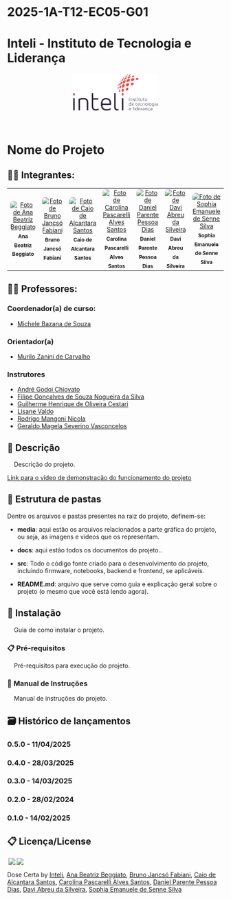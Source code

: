 # 2025-1A-T12-EC05-G01

# Inteli - Instituto de Tecnologia e Liderança 

<p align="center">
<a href= "https://www.inteli.edu.br/"><img src="media/inteli.png" alt="Inteli - Instituto de Tecnologia e Liderança" border="0" width=40% height=40%></a>
</p>

<br>

# Nome do Projeto

## 👨‍🎓 Integrantes: 

<div align="center">
  <table>
    <tr>
      <td align="center"><a href="https://www.linkedin.com/in/ana-beggiato/"><img style="border-radius: 10%;" src="./media/membros/ana.jpg" width="100px;" alt="Foto de Ana Beatriz Beggiato" /><br><sub><b>Ana Beatriz Beggiato</b></sub></a></td>
      <td align="center"><a href="https://www.linkedin.com/in/bruno-jancso-fabiani-0272532b3/"><img style="border-radius: 10%;" src="./media/membros/bruno.jpg" width="100px;" alt="Foto de Bruno Jancsó Fabiani"/><br><sub><b>Bruno Jancsó Fabiani</b></sub></a></td>
      <td align="center"><a href="https://www.linkedin.com/in/caio-alcantara-santos/"><img style="border-radius: 10%;" src="./media/membros/caio.jpg" width="100px;" alt="Foto de Caio de Alcantara Santos"/><br><sub><b>Caio de Alcantara Santos</b></sub></a></td>
      <td align="center"><a href="https://www.linkedin.com/in/carol-pascarelli/"><img style="border-radius: 10%;" src="./media/membros/carolina.jpg" width="100px;" alt="Foto de Carolina Pascarelli Alves Santos"/><br><sub><b>Carolina Pascarelli Alves Santos</b></sub></a></td>
      <td align="center"><a href="https://www.linkedin.com/in/danielppdias/"><img style="border-radius: 10%;" src="./media/membros/daniel.jpg" width="100px;" alt="Foto de Daniel Parente Pessoa Dias"/><br><sub><b>Daniel Parente Pessoa Dias</b></sub></a></td>
      <td align="center"><a href="https://www.linkedin.com/in/davi-abreu-da-silveira/"><img style="border-radius: 10%;" src="./media/membros/davi.jpg" width="100px;" alt="Foto de Davi Abreu da Silveira"/><br><sub><b>Davi Abreu da Silveira</b></sub></a></td>
      <td align="center"><a href="https://www.linkedin.com/in/sophia-emanuele-de-senne-silva/"><img style="border-radius: 10%;" src="./media/membros/sophia.jpg" width="100px;" alt="Foto de Sophia Emanuele de Senne Silva"/><br><sub><b>Sophia Emanuele de Senne Silva</b></sub></a></td>
    </tr>
  </table>
</div>

## 👩‍🏫 Professores:
### Coordenador(a) de curso:
- <a href="https://www.linkedin.com/in/michele-bazana-de-souza-69b77763/">Michele Bazana de Souza</a>
### Orientador(a) 
- <a href="https://www.linkedin.com/in/murilo-zanini-de-carvalho-0980415b/">Murilo Zanini de Carvalho</a>
### Instrutores
- <a href="https://www.linkedin.com/in/andregodoichiovato/">André Godoi Chiovato</a>
- <a href="https://www.linkedin.com/in/filipe-gon%C3%A7alves-08a55015b/">Filipe Gonçalves de Souza Nogueira da Silva</a> 
- <a href="https://www.linkedin.com/in/gui-cestari/">Guilherme Henrique de Oliveira Cestari</a> 
- <a href="https://www.linkedin.com/in/lisane-valdo/">Lisane Valdo</a>
- <a href="https://www.linkedin.com/in/rodrigo-mangoni-nicola-537027158/">Rodrigo Mangoni Nicola</a>
- <a href="https://www.linkedin.com/in/geraldo-magela-severino-vasconcelos-22b1b220/">Geraldo Magela Severino Vasconcelos</a>

## 📜 Descrição

&nbsp;&nbsp;&nbsp;&nbsp;Descrição do projeto.

[Link para o vídeo de demonstração do funcionamento do projeto]()

## 📁 Estrutura de pastas

Dentre os arquivos e pastas presentes na raiz do projeto, definem-se:

- <b>media</b>: aqui estão os arquivos relacionados a parte gráfica do projeto, ou seja, as imagens e vídeos que os representam.

- <b>docs</b>: aqui estão todos os documentos do projeto..

- <b>src</b>: Todo o código fonte criado para o desenvolvimento do projeto, incluindo firmware, notebooks, backend e frontend, se aplicáveis.

- <b>README.md</b>: arquivo que serve como guia e explicação geral sobre o projeto (o mesmo que você está lendo agora).

## 🔧 Instalação

&nbsp;&nbsp;&nbsp;&nbsp;Guia de como instalar o projeto.

### 📋 **Pré-requisitos**

&nbsp;&nbsp;&nbsp;&nbsp;Pré-requisitos para execução do projeto.

### 📜 **Manual de Instruções**

&nbsp;&nbsp;&nbsp;&nbsp;Manual de instruções do projeto.

## 🗃 Histórico de lançamentos

### 0.5.0 - 11/04/2025

### 0.4.0 - 28/03/2025 

### 0.3.0 - 14/03/2025

### 0.2.0 - 28/02/2024

### 0.1.0 - 14/02/2025

## 📋 Licença/License

<img style="height:22px!important;margin-left:3px;vertical-align:text-bottom;" src="https://mirrors.creativecommons.org/presskit/icons/cc.svg?ref=chooser-v1"><img style="height:22px!important;margin-left:3px;vertical-align:text-bottom;" src="https://mirrors.creativecommons.org/presskit/icons/by.svg?ref=chooser-v1"><p xmlns:cc="http://creativecommons.org/ns#" xmlns:dct="http://purl.org/dc/terms/"><a property="dct:title" rel="cc:attributionURL">Dose Certa</a> by <a rel="cc:attributionURL dct:creator" property="cc:attributionName" href="https://www.inteli.edu.br/">Inteli</a>, <a href="https://github.com/anabeggiato">Ana Beatriz Beggiato<a>, <a href="https://github.com/BrunoFabiani">Bruno Jancsó Fabiani</a>, <a href="https://github.com/caio-alcantara">Caio de Alcantara Santos</a>, <a href="https://github.com/carol-pascarelli">Carolina Pascarelli Alves Santos</a>, <a href="https://github.com/danielppd">Daniel Parente Pessoa Dias</a>, <a href="https://github.com/daviiabreu">Davi Abreu da Silveira</a>, <a href="https://github.com/SophiSenne">Sophia Emanuele de Senne Silva</a>